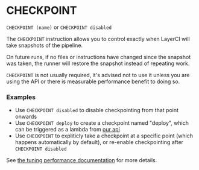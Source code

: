 # CHECKPOINT 

`CHECKPOINT (name)` or `CHECKPOINT disabled`

The `CHECKPOINT` instruction allows you to control exactly when LayerCI will take snapshots of the pipeline.

On future runs, if no files or instructions have changed since the snapshot was taken, the runner will restore the snapshot instead of repeating work.

`CHECKPOINT` is not usually required, it's advised not to use it unless you are using the API or there is measurable performance benefit to doing so.

### Examples

- Use `CHECKPOINT disabled` to disable checkpointing from that point onwards
- Use `CHECKPOINT deploy` to create a checkpoint named "deploy", which can be triggered as a lambda from [our api](/docs/api#create-a-ci-job-for-a-given-repository)
- Use `CHECKPOINT` to expliticly take a checkpoint at a specific point (which happens automatically by default), or re-enable checkpointing after `CHECKPOINT disabled`

See [the tuning performance documentation](/docs/tuning-performance) for more details.
